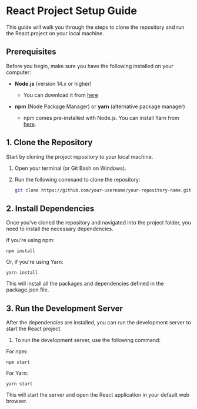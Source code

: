# React Project Setup Guide

This guide will walk you through the steps to clone the repository and run the React project on your local machine.

## Prerequisites

Before you begin, make sure you have the following installed on your computer:

- **Node.js** (version 14.x or higher)
  - You can download it from [here](https://nodejs.org/)
  
- **npm** (Node Package Manager) or **yarn** (alternative package manager)
  - npm comes pre-installed with Node.js. You can install Yarn from [here](https://yarnpkg.com/).

## 1. Clone the Repository

Start by cloning the project repository to your local machine.

1. Open your terminal (or Git Bash on Windows).
2. Run the following command to clone the repository:

   ```bash
   git clone https://github.com/your-username/your-repository-name.git

## 2. Install Dependencies
Once you've cloned the repository and navigated into the project folder, you need to install the necessary dependencies.

 If you're using npm:

    npm install

Or, if you're using Yarn:

    yarn install

This will install all the packages and dependencies defined in the package.json file.

## 3. Run the Development Server
After the dependencies are installed, you can run the development server to start the React project.

1. To run the development server, use the following command:

For npm:

    npm start

For Yarn:

    yarn start

This will start the server and open the React application in your default web browser.
